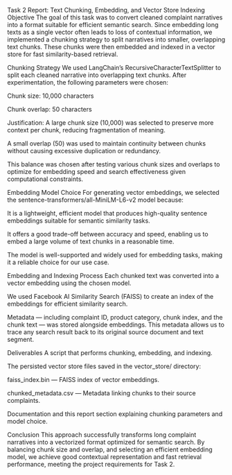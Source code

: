 Task 2 Report: Text Chunking, Embedding, and Vector Store Indexing
Objective
The goal of this task was to convert cleaned complaint narratives into a format suitable for efficient semantic search. Since embedding long texts as a single vector often leads to loss of contextual information, we implemented a chunking strategy to split narratives into smaller, overlapping text chunks. These chunks were then embedded and indexed in a vector store for fast similarity-based retrieval.

Chunking Strategy
We used LangChain’s RecursiveCharacterTextSplitter to split each cleaned narrative into overlapping text chunks. After experimentation, the following parameters were chosen:

Chunk size: 10,000 characters

Chunk overlap: 50 characters

Justification:
A large chunk size (10,000) was selected to preserve more context per chunk, reducing fragmentation of meaning.

A small overlap (50) was used to maintain continuity between chunks without causing excessive duplication or redundancy.

This balance was chosen after testing various chunk sizes and overlaps to optimize for embedding speed and search effectiveness given computational constraints.

Embedding Model Choice
For generating vector embeddings, we selected the sentence-transformers/all-MiniLM-L6-v2 model because:

It is a lightweight, efficient model that produces high-quality sentence embeddings suitable for semantic similarity tasks.

It offers a good trade-off between accuracy and speed, enabling us to embed a large volume of text chunks in a reasonable time.

The model is well-supported and widely used for embedding tasks, making it a reliable choice for our use case.

Embedding and Indexing Process
Each chunked text was converted into a vector embedding using the chosen model.

We used Facebook AI Similarity Search (FAISS) to create an index of the embeddings for efficient similarity search.

Metadata — including complaint ID, product category, chunk index, and the chunk text — was stored alongside embeddings. This metadata allows us to trace any search result back to its original source document and text segment.

Deliverables
A script that performs chunking, embedding, and indexing.

The persisted vector store files saved in the vector_store/ directory:

faiss_index.bin — FAISS index of vector embeddings.

chunked_metadata.csv — Metadata linking chunks to their source complaints.

Documentation and this report section explaining chunking parameters and model choice.

Conclusion
This approach successfully transforms long complaint narratives into a vectorized format optimized for semantic search. By balancing chunk size and overlap, and selecting an efficient embedding model, we achieve good contextual representation and fast retrieval performance, meeting the project requirements for Task 2.